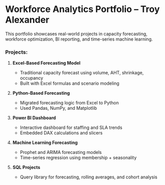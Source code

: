 # Workforce Analytics Portfolio – Troy Alexander

This portfolio showcases real-world projects in capacity forecasting, workforce optimization, BI reporting, and time-series machine learning.

### Projects:

1. **Excel-Based Forecasting Model**
   - Traditional capacity forecast using volume, AHT, shrinkage, occupancy
   - Built with Excel formulas and scenario modeling

2. **Python-Based Forecasting**
   - Migrated forecasting logic from Excel to Python
   - Used Pandas, NumPy, and Matplotlib

3. **Power BI Dashboard**
   - Interactive dashboard for staffing and SLA trends
   - Embedded DAX calculations and slicers

4. **Machine Learning Forecasting**
   - Prophet and ARIMA forecasting models
   - Time-series regression using membership + seasonality

5. **SQL Projects**
   - Query library for forecasting, rolling averages, and cohort analysis
